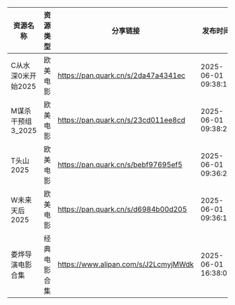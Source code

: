 | 资源名称         | 资源类型   | 分享链接                                 | 发布时间                |
| ------------ | ------ | ------------------------------------ | ------------------- |
| C从水深0米开始2025 | 欧美电影   | https://pan.quark.cn/s/2da47a4341ec  | 2025-06-01 09:38:11 |
| M谋杀干预组3_2025 | 欧美电影   | https://pan.quark.cn/s/23cd011ee8cd  | 2025-06-01 09:38:22 |
| T头山2025      | 欧美电影   | https://pan.quark.cn/s/bebf97695ef5  | 2025-06-01 09:36:27 |
| W未来天后2025    | 欧美电影   | https://pan.quark.cn/s/d6984b00d205  | 2025-06-01 09:36:12 |
| 娄烨导演电影合集     | 经典电影合集 | https://www.alipan.com/s/J2LcmyjMWdk | 2025-06-01 16:38:09 |
